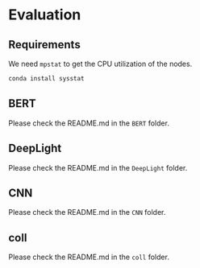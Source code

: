 # Evaluation

## Requirements

We need `mpstat` to get the CPU utilization of the nodes.

```bash
conda install sysstat
```

## BERT

Please check the README.md in the `BERT` folder.

## DeepLight

Please check the README.md in the `DeepLight` folder.

## CNN

Please check the README.md in the `CNN` folder.

## coll 

Please check the README.md in the `coll` folder.

